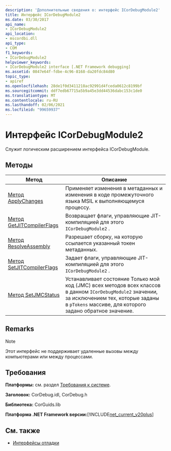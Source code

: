 ```yaml
---
description: 'Дополнительные сведения о: интерфейс ICorDebugModule2'
title: Интерфейс ICorDebugModule2
ms.date: 03/30/2017
api_name:
- ICorDebugModule2
api_location:
- mscordbi.dll
api_type:
- COM
f1_keywords:
- ICorDebugModule2
helpviewer_keywords:
- ICorDebugModule2 interface [.NET Framework debugging]
ms.assetid: 0847e64f-fdbe-4c96-8168-da20fdc84d80
topic_type:
- apiref
ms.openlocfilehash: 28de1f0d3411218ac92991d4fceda0612c8199bf
ms.sourcegitcommit: ddf7edb67715a5b9a45e3dd44536dabc153c1de0
ms.translationtype: MT
ms.contentlocale: ru-RU
ms.lasthandoff: 02/06/2021
ms.locfileid: "99659937"
---
```

# <a name="icordebugmodule2-interface"></a>Интерфейс ICorDebugModule2

Служит логическим расширением интерфейса ICorDebugModule.  
  
## <a name="methods"></a>Методы  
  
|Метод|Описание|  
|------------|-----------------|  
|[Метод ApplyChanges](icordebugmodule2-applychanges-method.md)|Применяет изменения в метаданных и изменения в коде промежуточного языка MSIL к выполняющемуся процессу.|  
|[Метод GetJITCompilerFlags](icordebugmodule2-getjitcompilerflags-method.md)|Возвращает флаги, управляющие JIT-компиляцией для этого `ICorDebugModule2` .|  
|[Метод ResolveAssembly](icordebugmodule2-resolveassembly-method.md)|Разрешает сборку, на которую ссылается указанный токен метаданных.|  
|[Метод SetJITCompilerFlags](icordebugmodule2-setjitcompilerflags-method.md)|Задает флаги, управляющие JIT-компиляцией для этого `ICorDebugModule2` .|  
|[Метод SetJMCStatus](icordebugmodule2-setjmcstatus-method.md)|Устанавливает состояние Только мой код (JMC) всех методов всех классов в данном `ICorDebugModule2` значении, за исключением тех, которые заданы в `pTokens` массиве, для которого задано обратное значение.|  
  
## <a name="remarks"></a>Remarks  
  
> [!NOTE]
> Этот интерфейс не поддерживает удаленные вызовы между компьютерами или между процессами.  
  
## <a name="requirements"></a>Требования  

 **Платформы:** см. раздел [Требования к системе](../../get-started/system-requirements.md).  
  
 **Заголовок:** CorDebug.idl, CorDebug.h  
  
 **Библиотека:** CorGuids.lib  
  
 **Платформа .NET Framework версии:**[!INCLUDE[net_current_v20plus](../../../../includes/net-current-v20plus-md.md)]  
  
## <a name="see-also"></a>См. также

- [Интерфейсы отладки](debugging-interfaces.md)
